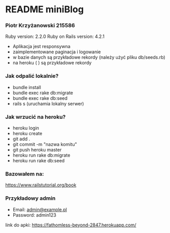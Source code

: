 # README miniBlog #

### Piotr Krzyżanowski 215586 ###

Ruby version: 2.2.0
Ruby on Rails version: 4.2.1

* Aplikacja jest responsywna
* zaimplementowane paginacja i logowanie
* w bazie danych są przykładowe rekordy (należy użyć pliku db/seeds.rb)
* na heroku ( ) są przykładowe rekordy

### Jak odpalić lokalnie? ###

* bundle install
* bundle exec rake db:migrate
* bundle exec rake db:seed
* rails s (uruchamia lokalny serwer)


### Jak wrzucić na heroku? ###

* heroku login
* heroku create
* git add .
* git commit -m "nazwa komitu"
* git push heroku master
* heroku run rake db:migrate
* heroku run rake db:seed

### Bazowałem na: ###
https://www.railstutorial.org/book

### Przykładowy admin ###

* Email: admin@example.pl
* Password: admin123

link do apki:
https://fathomless-beyond-2847.herokuapp.com/
